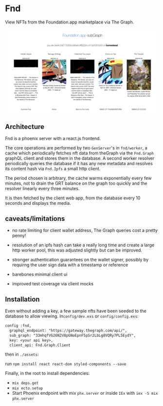 # Fnd

View NFTs from the Foundation.app marketplace via The Graph.

![Fnd app screenshot](./fnd_screen.png)

## Architecture

Fnd is a phoenix server with a react.js frontend.

The core operations are performed by two `GenServer`'s in `fnd/worker`, a cache which periodically fetches nft data from theGraph via the `Fnd.Graph` graphQL client and stores them in the database. A second worker resolver periodically queries the database if it has any new metadata and resolves its content hash via `Fnd.Ipfs` a small http client.

The period chosen is arbitrary, the cache warms exponentially every few minutes, not to drain the GRT balance on the graph too quickly and the resolver linearly every three minutes.

It is then fetched by the client web app, from the database every 10 seconds and displays the media.

## caveats/limitations

- no rate limiting for client wallet address, The Graph queries cost a pretty penny!

- resolution of an ipfs hash can take a really long time and create a large http worker pool, this was adjusted slightly but can be improved.

- stronger authentication guarantees on the wallet signer, possibly by requirng the user sign data with a timestamp or reference

- barebones minimal client ui

- improved test coverage via client mocks

## Installation

Even without adding a key, a few sample nfts have been seeded to the database to allow viewing.
In`config/dev.exs` or `config/config.exs`:

```
config :fnd,
  graphql_endpoint: "https://gateway.thegraph.com/api/",
  sub_graph: "33mhqfVG26N2V8pGNoEpnF5pSr2LbLg8VQRy7PL5EydY",
  key: <your api key>,
  client_api: Fnd.Graph.Client
```

then in `./assets`:

run `npm install react react-dom styled-components --save`

Finally, in the root to install dependencies:

- `mix deps.get`
- `mix ecto.setup`
- Start Phoenix endpoint with mix `phx.server` or inside `IEx` with `iex -S mix phx.server`

